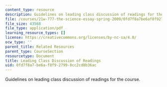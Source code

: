 ```yaml
---
content_type: resource
description: Guidelines on leading class discussion of readings for the course.
file: /courses/21w-777-the-science-essay-spring-2009/0fd7f8a7be6af8f927998cc2cd0b36ac_MIT21W_777s09_res02_discussion.pdf
file_size: 43568
file_type: application/pdf
learning_resource_types: []
license: https://creativecommons.org/licenses/by-nc-sa/4.0/
ocw_type: ''
parent_title: Related Resources
parent_type: CourseSection
resourcetype: Document
title: Leading Class Discussion of Readings
uid: 0fd7f8a7-be6a-f8f9-2799-8cc2cd0b36ac
---
```

Guidelines on leading class discussion of readings for the course.